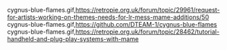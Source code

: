 cygnus-blue-flames.gif,https://retropie.org.uk/forum/topic/29961/request-for-artists-working-on-themes-needs-for-lr-mess-mame-additions/50
cygnus-blue-flames.gif,https://github.com/DTEAM-1/cygnus-blue-flames
cygnus-blue-flames.gif,https://retropie.org.uk/forum/topic/28462/tutorial-handheld-and-plug-play-systems-with-mame